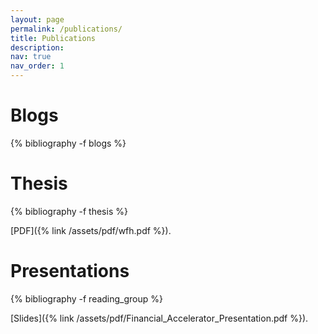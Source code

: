 ```yaml
---
layout: page
permalink: /publications/
title: Publications
description:
nav: true
nav_order: 1
---
```

<!-- _pages/publications.md -->
<div class="publications">
<h1>Blogs</h1>
{% bibliography -f blogs %}

<h1>Thesis</h1>
{% bibliography -f thesis %}

[PDF]({% link /assets/pdf/wfh.pdf %}).

<h1>Presentations</h1>
{% bibliography -f reading_group %}

[Slides]({% link /assets/pdf/Financial_Accelerator_Presentation.pdf %}).

</div>
